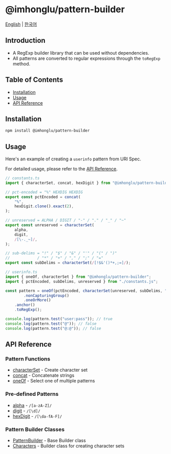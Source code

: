 # @imhonglu/pattern-builder

[English](./README.md) | [한국어](./README_KR.md)

## Introduction

- A RegExp builder library that can be used without dependencies.
- All patterns are converted to regular expressions through the `toRegExp` method.

## Table of Contents

- [Installation](#installation)
- [Usage](#usage)
- [API Reference](#api-reference)

## Installation

```bash
npm install @imhonglu/pattern-builder
```

## Usage

Here's an example of creating a `userinfo` pattern from URI Spec.

For detailed usage, please refer to the [API Reference](#api-reference).

```ts
// constants.ts
import { characterSet, concat, hexDigit } from "@imhonglu/pattern-builder";

// pct-encoded = "%" HEXDIG HEXDIG
export const pctEncoded = concat(
	"%",
	hexDigit.clone().exact(2),
);

// unreserved = ALPHA / DIGIT / "-" / "." / "_" / "~"
export const unreserved = characterSet(
	alpha,
	digit,
	/[\-._~]/,
);

// sub-delims = "!" / "$" / "&" / "'" / "(" / ")"
//            / "*" / "+" / "," / ";" / "="
export const subDelims = characterSet(/[!$&'()*+,;=]/);
```

```ts
// userinfo.ts
import { oneOf, characterSet } from "@imhonglu/pattern-builder";
import { pctEncoded, subDelims, unreserved } from "./constants.js";

const pattern = oneOf(pctEncoded, characterSet(unreserved, subDelims, ":"))
		.nonCapturingGroup()
		.oneOrMore()
	.anchor()
	.toRegExp();

console.log(pattern.test("user:pass")); // true
console.log(pattern.test("@")); // false
console.log(pattern.test("@:@")); // false
```

## API Reference

### Pattern Functions

- [characterSet](./docs/pattern-builder.characterset.md) - Create character set
- [concat](./docs/pattern-builder.concat.md) - Concatenate strings
- [oneOf](./docs/pattern-builder.oneof.md) - Select one of multiple patterns

### Pre-defined Patterns

- [alpha](./docs/pattern-builder.alpha.md) - `/[a-zA-Z]/`
- [digit](./docs/pattern-builder.digit.md) - `/[\d]/`
- [hexDigit](./docs/pattern-builder.hexdigit.md) - `/[\da-fA-F]/`

### Pattern Builder Classes

- [PatternBuilder](./docs/pattern-builder.patternbuilder.md) - Base Builder class
- [Characters](./docs/pattern-builder.characters.md) - Builder class for creating character sets
